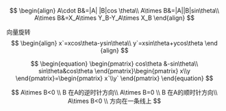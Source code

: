 $$
\begin{align}
A\cdot B&=|A| |B|cos \theta\\
A\times B&=|A||B|sin\theta\\
A\times B&=X_A\times Y_B-Y_A\times X_B
\end{align}
$$

向量旋转
$$
\begin{align}
x`=xcos\theta-ysin\theta\\
y`=xsin\theta+ycos\theta
\end {align}
$$

$$
\begin{equation}
    \begin{pmatrix}
    cos\theta &-sin\theta\\
        sin\theta&cos\theta
    \end{pmatrix}\begin{pmatrix}
       x\\y
    \end{pmatrix}=\begin{pmatrix}
     x`\\y`
    \end{pmatrix}
\end{equation}
$$

$$
A\times B<0 \\
B 在A的逆时针方向\\
A\times B=0 \\
B 在A的顺时针方向\\
A\times B<0 \\
方向在一条线上
$$

